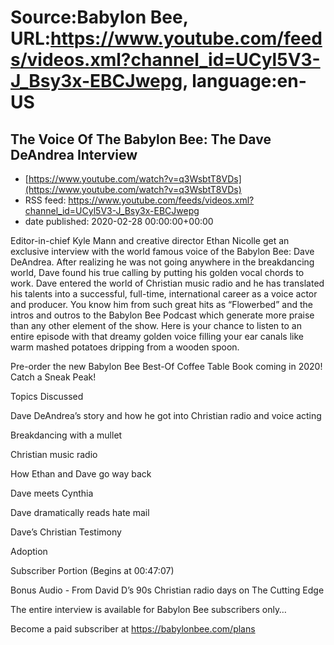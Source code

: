 # Source:Babylon Bee, URL:https://www.youtube.com/feeds/videos.xml?channel_id=UCyl5V3-J_Bsy3x-EBCJwepg, language:en-US

## The Voice Of The Babylon Bee: The Dave DeAndrea Interview
 - [https://www.youtube.com/watch?v=q3WsbtT8VDs](https://www.youtube.com/watch?v=q3WsbtT8VDs)
 - RSS feed: https://www.youtube.com/feeds/videos.xml?channel_id=UCyl5V3-J_Bsy3x-EBCJwepg
 - date published: 2020-02-28 00:00:00+00:00

Editor-in-chief Kyle Mann and creative director Ethan Nicolle get an exclusive interview with the world famous voice of the Babylon Bee: Dave DeAndrea. After realizing he was not going anywhere in the breakdancing world, Dave found his true calling by putting his golden vocal chords to work. Dave entered the world of Christian music radio and he has translated his talents into a successful, full-time, international career as a voice actor and producer. You know him from such great hits as “Flowerbed” and the intros and outros to the Babylon Bee Podcast which generate more praise than any other element of the show. Here is your chance to listen to an entire episode with that dreamy golden voice filling your ear canals like warm mashed potatoes dripping from a wooden spoon.

  Pre-order the new Babylon Bee Best-Of Coffee Table Book coming in 2020! Catch a Sneak Peak!

 Topics Discussed

   Dave DeAndrea’s story and how he got into Christian radio and voice acting

   Breakdancing with a mullet

   Christian music radio 

   How Ethan and Dave go way back

   Dave meets Cynthia

   Dave dramatically reads hate mail

   Dave’s Christian Testimony

   Adoption

   Subscriber Portion (Begins at 00:47:07)

 Bonus Audio - From David D’s 90s Christian radio days on The Cutting Edge

 The entire interview is available for Babylon Bee subscribers only…

 Become a paid subscriber at https://babylonbee.com/plans


